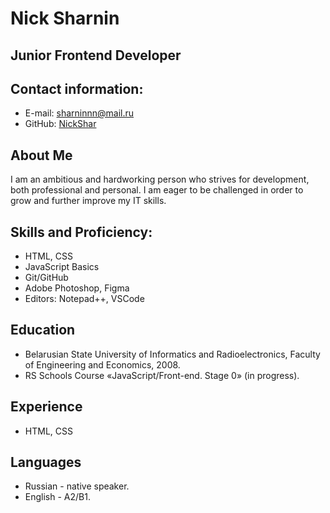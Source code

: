 # Nick Sharnin
## Junior Frontend Developer

## Contact information:
* E-mail:  sharninnn@mail.ru
* GitHub:  [NickShar](https://github.com/NickShar)


## About Me
I am an ambitious and hardworking person who strives for development, both professional and personal. 
I am eager to be challenged in order to grow and further improve my IT skills.
## Skills and Proficiency:
* HTML, CSS
* JavaScript Basics
* Git/GitHub
* Adobe Photoshop, Figma
* Editors: Notepad++, VSCode


## Education
* Belarusian State University of Informatics and Radioelectronics, Faculty of Engineering and Economics, 2008.
*  RS Schools Course «JavaScript/Front-end. Stage 0» (in progress).
## Experience
* HTML, CSS
## Languages
* Russian - native speaker.
* English - A2/B1.

